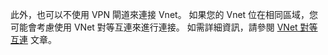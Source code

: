 此外，也可以不使用 VPN 閘道來連接 Vnet。 如果您的 Vnet 位在相同區域，您可能會考慮使用 VNet 對等互連來進行連接。 如需詳細資訊，請參閱 [VNet 對等互連](../articles/virtual-network/virtual-network-peering-overview.md) 文章。



<!--HONumber=Nov16_HO2-->


